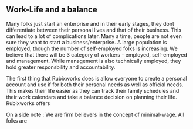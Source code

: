 ## Work-Life and a balance

Many folks just start an enterprise and in their early stages, they dont differentiate between their personal lives and that of their business. This can lead to a lot of complications later.  Many a time, people are not even sure they want to start a business/enterprise. A large population is employed, though the number of self-employed folks is increasing. We believe that there will be 3 category of workers - employed, self-employed and management. While management is also technically employed, they hold greater responsbility and accountability.

The first thing that Rubixworks does is allow everyone to create a personal account and use if for both their personal needs as well as official needs. This makes their life easier as they can track their family schedules and their work calendars and take a balance decision on planning their life. Rubixworks offers

On a side note : We are firm believers in the concept of minimal-wage. All folks are



<!--stackedit_data:
eyJoaXN0b3J5IjpbLTI3Mzc5NDIyOF19
-->